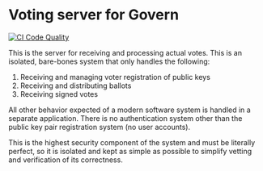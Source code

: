 # Voting server for Govern

[![CI Code Quality](https://github.com/jakawell/govern/actions/workflows/ci.yml/badge.svg)](https://github.com/jakawell/govern/actions/workflows/ci.yml)

This is the server for receiving and processing actual votes. This is an isolated, bare-bones
system that only handles the following:

1. Receiving and managing voter registration of public keys
2. Receiving and distributing ballots
3. Receiving signed votes

All other behavior expected of a modern software system is handled in a separate application. There
is no authentication system other than the public key pair registration system (no user accounts).

This is the highest security component of the system and must be literally perfect, so it is
isolated and kept as simple as possible to simplify vetting and verification of its correctness.
